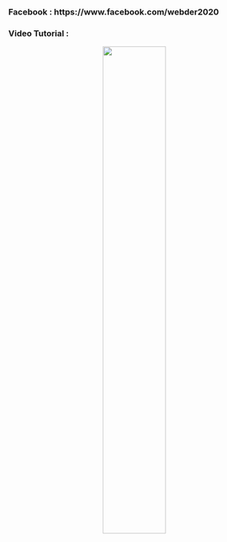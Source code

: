 <h3>Facebook : https://www.facebook.com/webder2020</h3>
<h3>Video Tutorial : </h3>


[<p align="center"><img src="https://user-images.githubusercontent.com/96941642/162601335-51b21b30-4e10-420d-a126-50206d2c4ada.jpg" width="50%"></p>](https://youtu.be/5NAcj0M0NtU "Now in Android: 55")
